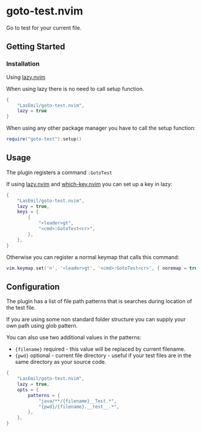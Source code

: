 # goto-test.nvim

Go to test for your current file.

## Getting Started
### Installation
Using [lazy.nvim](https://github.com/folke/lazy.nvim)

When using lazy there is no need to call setup function.

```lua
{
    "LasEmil/goto-test.nvim",
    lazy = true
}
```

When using any other package manager you have to call the setup function:

```lua
require("goto-test").setup()
```

## Usage
The plugin registers a command `:GotoTest`

If using [lazy.nvim](https://github.com/folke/lazy.nvim) and [which-key.nvim](https://github.com/folke/which-key.nvim) you can set up a key in lazy:

```lua
{
    "LasEmil/goto-test.nvim",
    lazy = true,
	keys = {
		{
			"<leader>gt",
			"<cmd>:GotoTest<cr>",
		},
	},
}
```

Otherwise you can register a normal keymap that calls this command:
```lua
vim.keymap.set('n', '<leader>gt', '<cmd>:GotoTest<cr>', { noremap = true, silent = true })
```

## Configuration
The plugin has a list of file path patterns that is searches during location of the test file.

If you are using some non standard folder structure you can supply your own path using glob pattern.

You can also use two additional values in the patterns:
- `{filename}` required - this value will be replaced by current filename.
- `{pwd}` optional - current file directory - useful if your test files are in the same directory as your source code.

```lua
{
    "LasEmil/goto-test.nvim",
    lazy = true,
    opts = {
        patterns = {
            "java/**/{filename}__Test.*",
            "{pwd}/{filename}.__test__.*",
        },
    },
}
```
